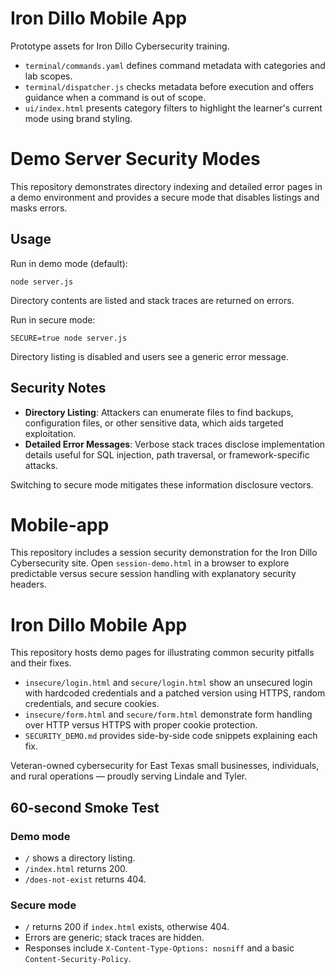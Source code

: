 # Iron Dillo Mobile App

Prototype assets for Iron Dillo Cybersecurity training.

- `terminal/commands.yaml` defines command metadata with categories and lab scopes.
- `terminal/dispatcher.js` checks metadata before execution and offers guidance when a command is out of scope.
- `ui/index.html` presents category filters to highlight the learner's current mode using brand styling.
# Demo Server Security Modes

This repository demonstrates directory indexing and detailed error pages in a demo environment and provides a secure mode that disables listings and masks errors.

## Usage

Run in demo mode (default):

```
node server.js
```

Directory contents are listed and stack traces are returned on errors.

Run in secure mode:

```
SECURE=true node server.js
```

Directory listing is disabled and users see a generic error message.

## Security Notes

- **Directory Listing**: Attackers can enumerate files to find backups, configuration files, or other sensitive data, which aids targeted exploitation.
- **Detailed Error Messages**: Verbose stack traces disclose implementation details useful for SQL injection, path traversal, or framework-specific attacks.

Switching to secure mode mitigates these information disclosure vectors.

# Mobile-app

This repository includes a session security demonstration for the Iron Dillo Cybersecurity site.
Open `session-demo.html` in a browser to explore predictable versus secure session handling with explanatory security headers.

# Iron Dillo Mobile App

This repository hosts demo pages for illustrating common security pitfalls and their fixes.

- `insecure/login.html` and `secure/login.html` show an unsecured login with hardcoded credentials and a patched version using HTTPS, random credentials, and secure cookies.
- `insecure/form.html` and `secure/form.html` demonstrate form handling over HTTP versus HTTPS with proper cookie protection.
- `SECURITY_DEMO.md` provides side-by-side code snippets explaining each fix.

Veteran-owned cybersecurity for East Texas small businesses, individuals, and rural operations — proudly serving Lindale and Tyler.
## 60-second Smoke Test

### Demo mode
- `/` shows a directory listing.
- `/index.html` returns 200.
- `/does-not-exist` returns 404.

### Secure mode
- `/` returns 200 if `index.html` exists, otherwise 404.
- Errors are generic; stack traces are hidden.
- Responses include `X-Content-Type-Options: nosniff` and a basic `Content-Security-Policy`.
